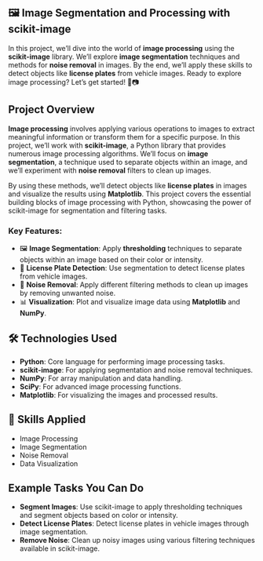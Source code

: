

## 🖼️ Image Segmentation and Processing with scikit-image

In this project, we’ll dive into the world of **image processing** using the **scikit-image** library. We’ll explore **image segmentation** techniques and methods for **noise removal** in images. By the end, we’ll apply these skills to detect objects like **license plates** from vehicle images. Ready to explore image processing? Let’s get started! 🚀📷

## Project Overview

**Image processing** involves applying various operations to images to extract meaningful information or transform them for a specific purpose. In this project, we’ll work with **scikit-image**, a Python library that provides numerous image processing algorithms. We’ll focus on **image segmentation**, a technique used to separate objects within an image, and we’ll experiment with **noise removal** filters to clean up images.

By using these methods, we’ll detect objects like **license plates** in images and visualize the results using **Matplotlib**. This project covers the essential building blocks of image processing with Python, showcasing the power of scikit-image for segmentation and filtering tasks.

### Key Features:

- 🖼️ **Image Segmentation**: Apply **thresholding** techniques to separate objects within an image based on their color or intensity.
- 🚗 **License Plate Detection**: Use segmentation to detect license plates from vehicle images.
- 🧹 **Noise Removal**: Apply different filtering methods to clean up images by removing unwanted noise.
- 📊 **Visualization**: Plot and visualize image data using **Matplotlib** and **NumPy**.

## 🛠 Technologies Used

- **Python**: Core language for performing image processing tasks.
- **scikit-image**: For applying segmentation and noise removal techniques.
- **NumPy**: For array manipulation and data handling.
- **SciPy**: For advanced image processing functions.
- **Matplotlib**: For visualizing the images and processed results.

## 🤖 Skills Applied

- Image Processing
- Image Segmentation
- Noise Removal
- Data Visualization

## Example Tasks You Can Do

- **Segment Images**: Use scikit-image to apply thresholding techniques and segment objects based on color or intensity.
- **Detect License Plates**: Detect license plates in vehicle images through image segmentation.
- **Remove Noise**: Clean up noisy images using various filtering techniques available in scikit-image.

